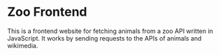 # Zoo Frontend
This is a frontend website for fetching animals from a zoo API written in JavaScript. It works by sending requests to the APIs of animals and wikimedia.
